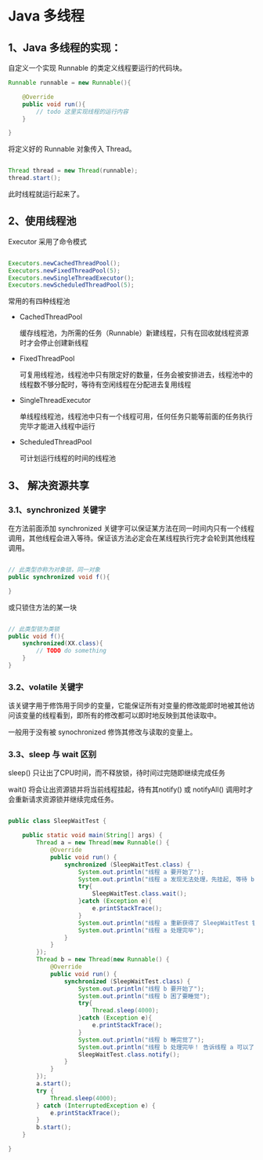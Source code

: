 # Java 多线程

## 1、Java 多线程的实现：

自定义一个实现 Runnable 的类定义线程要运行的代码块。

```java
Runnable runnable = new Runnable(){

    @Override
    public void run(){
        // todo 这里实现线程的运行内容
    }

}

```

将定义好的 Runnable 对象传入 Thread。

```java

Thread thread = new Thread(runnable);
thread.start();

```

此时线程就运行起来了。

## 2、使用线程池

Executor 采用了命令模式

```java

Executors.newCachedThreadPool();
Executors.newFixedThreadPool(5);
Executors.newSingleThreadExecutor();
Executors.newScheduledThreadPool(5);

```

常用的有四种线程池 
* CachedThreadPool

    缓存线程池，为所需的任务（Runnable）新建线程，只有在回收就线程资源时才会停止创建新线程

* FixedThreadPool

    可复用线程池，线程池中只有限定好的数量，任务会被安排进去，线程池中的线程数不够分配时，等待有空闲线程在分配进去复用线程

* SingleThreadExecutor

    单线程线程池，线程池中只有一个线程可用，任何任务只能等前面的任务执行完毕才能进入线程中运行

* ScheduledThreadPool

    可计划运行线程的时间的线程池

## 3、 解决资源共享

### 3.1、synchronized 关键字

在方法前面添加 synchronized 关键字可以保证某方法在同一时间内只有一个线程调用，其他线程会进入等待。保证该方法必定会在某线程执行完才会轮到其他线程调用。

```java 

// 此类型亦称为对象锁，同一对象
public synchronized void f(){

}

```

或只锁住方法的某一块

```java

// 此类型锁为类锁
public void f(){
    synchronized(XX.class){
        // TODO do something
    }
}

```


### 3.2、volatile 关键字

该关键字用于修饰用于同步的变量，它能保证所有对变量的修改能即时地被其他访问该变量的线程看到，即所有的修改都可以即时地反映到其他读取中。

一般用于没有被 synochronized 修饰其修改与读取的变量上。


### 3.3、sleep 与 wait 区别

sleep() 只让出了CPU时间，而不释放锁，待时间过完随即继续完成任务

wait() 将会让出资源锁并将当前线程挂起，待有其notify() 或 notifyAll() 调用时才会重新请求资源锁并继续完成任务。

```java

public class SleepWaitTest {

    public static void main(String[] args) {
        Thread a = new Thread(new Runnable() {
            @Override
            public void run() {
                synchronized (SleepWaitTest.class) {
                    System.out.println("线程 a 要开始了");
                    System.out.println("线程 a 发现无法处理，先挂起, 等待 b 线程处理，我先释放 SleepWaitTest 锁");
                    try{
                        SleepWaitTest.class.wait();
                    }catch (Exception e){
                        e.printStackTrace();
                    }
                    System.out.println("线程 a 重新获得了 SleepWaitTest 锁");
                    System.out.println("线程 a 处理完毕");
                }
            }
        });
        Thread b = new Thread(new Runnable() {
            @Override
            public void run() {
                synchronized (SleepWaitTest.class) {
                    System.out.println("线程 b 要开始了");
                    System.out.println("线程 b 困了要睡觉");
                    try{
                        Thread.sleep(4000);
                    }catch (Exception e){
                        e.printStackTrace();
                    }
                    System.out.println("线程 b 睡完觉了");
                    System.out.println("线程 b 处理完毕！ 告诉线程 a 可以了");
                    SleepWaitTest.class.notify();
                }
            }
        });
        a.start();
        try {
            Thread.sleep(4000);
        } catch (InterruptedException e) {
            e.printStackTrace();
        }
        b.start();
    }

}


```